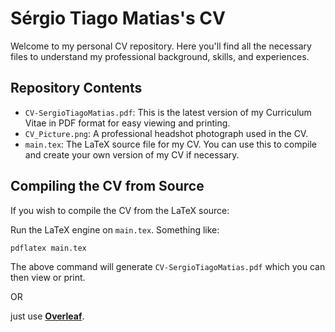 # Sérgio Tiago Matias's CV

Welcome to my personal CV repository. Here you'll find all the necessary files to understand my professional background, skills, and experiences.

## Repository Contents

- `CV-SergioTiagoMatias.pdf`: This is the latest version of my Curriculum Vitae in PDF format for easy viewing and printing.
- `CV_Picture.png`: A professional headshot photograph used in the CV.
- `main.tex`: The LaTeX source file for my CV. You can use this to compile and create your own version of my CV if necessary.

## Compiling the CV from Source

If you wish to compile the CV from the LaTeX source:

Run the LaTeX engine on `main.tex`. Something like:

``` 
pdflatex main.tex
```
 
The above command will generate `CV-SergioTiagoMatias.pdf` which you can then view or print.

OR

just use [**Overleaf**](https://www.overleaf.com/).

